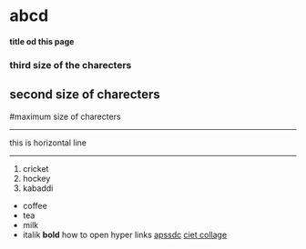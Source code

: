 # abcd
#### title od this page
### third size of the charecters
## second size of charecters
#maximum size of charecters
***
this is horizontal line
***
1. cricket
2. hockey
3. kabaddi


- coffee
- tea
- milk
- italik
**bold**
how to open hyper links [apssdc](http://www.apssdc.in)
[ciet collage](http://www.chalapathiengg.ac.in) 
